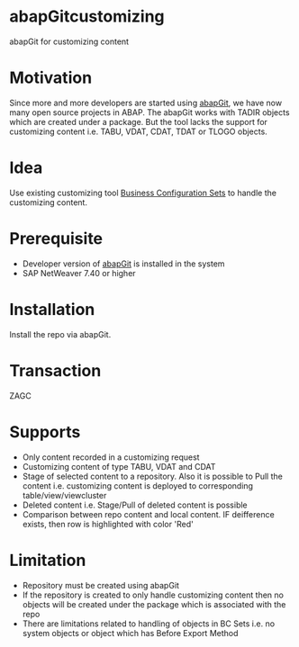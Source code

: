 # abapGitcustomizing
abapGit for customizing content

# Motivation
Since more and more developers are started using [abapGit](https://docs.abapgit.org/), we have now many open source projects in ABAP. The abapGit works with TADIR objects which are created under a package. But the tool lacks the support for customizing content i.e. TABU, VDAT, CDAT, TDAT or TLOGO objects.

# Idea
Use existing customizing tool [Business Configuration Sets](https://help.sap.com/viewer/521cd184dd2f491a9a4179edb66951c3/7.52.6/en-US/4da559a1327f212de10000000a42189e.html) to handle the customizing content.

# Prerequisite
- Developer version of [abapGit](https://docs.abapgit.org/guide-install.html#install-developer-version) is installed in the system
- SAP NetWeaver 7.40 or higher

# Installation
Install the repo via abapGit.

# Transaction
ZAGC

# Supports
- Only content recorded in a customizing request
- Customizing content of type TABU, VDAT and CDAT
- Stage of selected content to a repository. Also it is possible to Pull the content i.e. customizing content is deployed to corresponding table/view/viewcluster
- Deleted content i.e. Stage/Pull of deleted content is possible
- Comparison between repo content and local content. IF deifference exists, then row is highlighted with color 'Red'

# Limitation
- Repository must be created using abapGit
- If the repository is created to only handle customizing content then no objects will be created under the package which is associated with the repo
- There are limitations related to handling of objects in BC Sets i.e. no system objects or object which has Before Export Method
